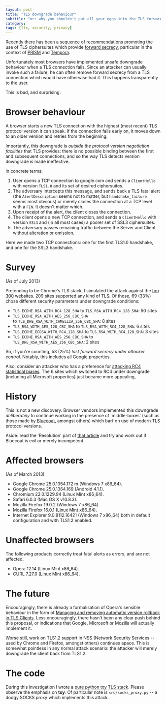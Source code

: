 ```yaml
---
layout: post
title: "TLS downgrade behaviour"
subtitle: "or: why you shouldn't put all your eggs into the TLS forward secrecy basket"
category: 
tags: [tls, security, privacy]
---
```

Recently there has been a [sequence][1] of [recommendations][2] promoting the use of TLS ciphersuites which provide [forward secrecy][], particular in the context of [PRISM][] and [Tempora][].

[1]: https://community.qualys.com/blogs/securitylabs/2013/06/25/ssl-labs-deploying-forward-secrecy
[2]: http://www.theregister.co.uk/2013/06/26/ssl_forward_secrecy/
[forward secrecy]: http://en.wikipedia.org/wiki/Forward_secrecy
[PRISM]: http://en.wikipedia.org/wiki/PRISM_(surveillance_program)
[Tempora]: http://en.wikipedia.org/wiki/Tempora

Unfortunately most browsers have implemented unsafe downgrade behaviour when a TLS connection fails.  Since an attacker can usually invoke such a failure, he can often remove forward secrecy from a TLS connection which would have otherwise had it.  This happens transparently to the user.

This is bad, and surprising.

# Browser behaviour
A browser starts a new TLS connection with the highest (most recent) TLS protocol version it can speak.  If the connection fails early on, it moves down to an older version and retries from the beginning.

Importantly, this downgrade is *outside the protocol version negotiation facilities* that TLS provides: there is no possible binding between the first and subsequent connections, and so the way TLS detects version downgrade is made ineffective.

In concrete terms:

1. User opens a TCP connection to google.com and sends a `ClientHello` with version `TLS1.0` and its set of desired ciphersuites.
2. The adversary intercepts this message, and sends back a TLS fatal alert (the `AlertDescription` seems not to matter, but `handshake_failure` seems most obvious) or merely closes the connection at a TCP level with a `FIN`.  It doesn't matter which.
3. Upon receipt of the alert, the client closes the connection.
4. The client opens a new TCP connection, and sends a `ClientHello` with version `SSL3` and (in all most cases) a poorer set of SSL3 ciphersuites.
5. The adversary passes remaining traffic between the Server and Client without alteration or omission.

Here we made two TCP connections: one for the first TLS1.0 handshake, and one for the SSL3 handshake.

# Survey

(As of July 2013)

Pretending to be Chrome's TLS stack, I simulated the attack against the [top 300][] websites. 209 sites supported any kind of TLS.  Of those, 69 (33%) chose different security parameters under downgrade conditions:

* `TLS_ECDHE_RSA_WITH_RC4_128_SHA` to `TLS_RSA_WITH_RC4_128_SHA`: 50 sites
* `TLS_ECDHE_RSA_WITH_AES_256_CBC_SHA` <br> to `TLS_DHE_RSA_WITH_CAMELLIA_256_CBC_SHA`: 8 sites
* `TLS_RSA_WITH_AES_128_CBC_SHA` to `TLS_RSA_WITH_RC4_128_SHA`: 6 sites
* `TLS_ECDHE_ECDSA_WITH_RC4_128_SHA` to `TLS_RSA_WITH_RC4_128_SHA`: 3 sites
* `TLS_ECDHE_RSA_WITH_AES_256_CBC_SHA` to `TLS_DHE_RSA_WITH_AES_256_CBC_SHA`: 2 sites

So, if you're counting, 53 (25%) *lost forward secrecy under attacker control*.  Notably, this includes all Google properties.

Also, consider an attacker who has a preference for [attacking RC4 statistical biases][rc4].  The 6 sites which switched to RC4 under downgrade (including all Microsoft properties) just became more appealing,

[top 300]: http://www.alexa.com/topsites
[rc4]: http://www.isg.rhul.ac.uk/tls/

# History
This is not a new discovery.  Browser vendors implemented this downgrade *deliberately* to continue working in the presence of 'middle-boxes' (such as those made by [Bluecoat][], amongst others) which barf on use of modern TLS protocol versions.

Aside: read the 'Resolution' part of [that article][Bluecoat] and try and work out if Bluecoat is evil or merely incompetent.

[Bluecoat]: https://kb.bluecoat.com/index?page=content&id=KB5493  (incompetence in action)

# Affected browsers
(As of March 2013)

* Google Chrome 25.0.1364.172 m (Windows 7 x86_64).
* Google Chrome 25.0.1364.169 (Android 4.1.1).
* Chromium 22.0.1229.94 (Linux Mint x86_64).
* Safari 6.0.3 (Mac OS X v10.8.3).
* Mozilla Firefox 19.0.2 (Windows 7 x86_64).
* Mozilla Firefox 16.0.1 (Linux Mint x86_64).
* Internet Explorer 9.0.8112.16421 (Windows 7 x86_64) both in default configuration and with TLS1.2 enabled.

# Unaffected browsers
The following products correctly treat fatal alerts as errors, and are not affected.

* Opera 12.14 (Linux Mint x86_64).
* CURL 7.27.0 (Linux Mint x86_64).

# The future
Encouragingly, there is already a formalisation of Opera's sensible behaviour in the form of [Managing and removing automatic version rollback in TLS Clients][rollback].  Less encouragingly, there hasn't been any clear push behind this proposal, or indications that Google, Microsoft or Mozilla will actually implement it.

Worse still, work on TLS1.2 support in NSS (Network Security Services -- used by Chrome and Firefox, amongst others) continues apace.  This is somewhat pointless in any normal attack scenario: the attacker will merely downgrade the client back from TLS1.2.

[rollback]: http://tools.ietf.org/html/draft-pettersen-tls-version-rollback-removal-01

# The code
During this investigation I wrote a [pure python toy TLS stack][tls-hacking].  Please observe the emphasis on **toy**.  Of particular note is `src/socks_proxy.py` -- a dodgy SOCKS proxy which implements this attack.

[tls-hacking]: https://github.com/ctz/tls-hacking
